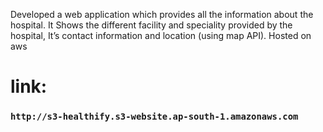 Developed a web application which provides all the information about the hospital.
It Shows the different facility and speciality provided by the hospital, It’s contact information and location (using map API).
Hosted on aws
# link: 
### `http://s3-healthify.s3-website.ap-south-1.amazonaws.com`
